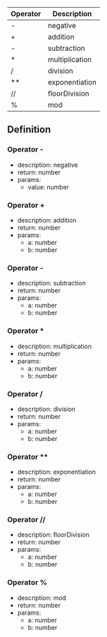 |Operator    |Description                                   |
|------------|----------------------------------------------|
|-|negative|
|+|addition|
|-|subtraction|
|*|multiplication|
|/|division|
|**|exponentiation|
|//|floorDivision|
|%|mod|

## Definition

### Operator -

- description: negative
- return: number
- params:
	- value: number

### Operator +

- description: addition
- return: number
- params:
	- a: number
	- b: number

### Operator -

- description: subtraction
- return: number
- params:
	- a: number
	- b: number

### Operator *

- description: multiplication
- return: number
- params:
	- a: number
	- b: number

### Operator /

- description: division
- return: number
- params:
	- a: number
	- b: number

### Operator **

- description: exponentiation
- return: number
- params:
	- a: number
	- b: number

### Operator //

- description: floorDivision
- return: number
- params:
	- a: number
	- b: number

### Operator %

- description: mod
- return: number
- params:
	- a: number
	- b: number

